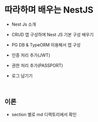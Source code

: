 # 따라하며 배우는 NestJS

- Nest Js 소개

- CRUD 앱 구성하며 Nest JS 기본 구성 배우기

- PG DB & TypeORM 이용해서 앱 구성

- 인증 처리 추가(JWT)

- 권한 처리 추가(PASSPORT)

- 로그 남기기

<br />

## 이론

- section 별로 md 디렉토리에서 확인
